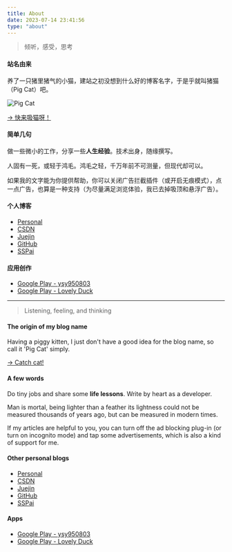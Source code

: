 ```yaml
---
title: About
date: 2023-07-14 23:41:56
type: "about"
---
```


> 倾听，感受，思考

#### 站名由来

养了一只猪里猪气的小猫，建站之初没想到什么好的博客名字，于是乎就叫猪猫（Pig Cat）吧。

![Pig Cat](https://blog.ysy950803.top/img/avatar-ysy.png)

[-> 快来吸猫呀！](https://blog.ysy950803.top/gallery/)

#### 简单几句

做一些微小的工作，分享一些**人生经验**。技术出身，随缘撰写。

人固有一死，或轻于鸿毛。鸿毛之轻，千万年前不可测量，但现代却可以。

如果我的文字能为你提供帮助，你可以关闭广告拦截插件（或开启无痕模式），点一点广告，也算是一种支持（为尽量满足浏览体验，我已去掉吸顶和悬浮广告）。

#### 个人博客

- [Personal](https://ysy950803.top)
- [CSDN](https://blog.csdn.net/ysy950803)
- [Juejin](https://juejin.im/user/587348ff8d6d8100589967ab/posts)
- [GitHub](https://github.com/ysy950803)
- [SSPai](https://sspai.com/u/ysy950803)

#### 应用创作

- [Google Play - ysy950803](https://play.google.com/store/apps/dev?id=7220530116384657977)
- [Google Play - Lovely Duck](https://play.google.com/store/apps/dev?id=6971652731113190709)

---

> Listening, feeling, and thinking

#### The origin of my blog name

Having a piggy kitten, I just don't have a good idea for the blog name, so call it 'Pig Cat' simply.

[-> Catch cat!](https://blog.ysy950803.top/gallery/)

#### A few words

Do tiny jobs and share some **life lessons**. Write by heart as a developer.

Man is mortal, being lighter than a feather its lightness could not be measured thousands of years ago, but can be measured in modern times.

If my articles are helpful to you, you can turn off the ad blocking plug-in (or turn on incognito mode) and tap some advertisements, which is also a kind of support for me.

#### Other personal blogs

- [Personal](https://ysy950803.top)
- [CSDN](https://blog.csdn.net/ysy950803)
- [Juejin](https://juejin.im/user/587348ff8d6d8100589967ab/posts)
- [GitHub](https://github.com/ysy950803)
- [SSPai](https://sspai.com/u/ysy950803)

#### Apps

- [Google Play - ysy950803](https://play.google.com/store/apps/dev?id=7220530116384657977)
- [Google Play - Lovely Duck](https://play.google.com/store/apps/dev?id=6971652731113190709)
